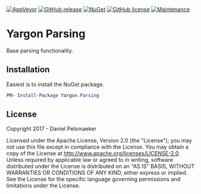 [![AppVeyor](https://img.shields.io/appveyor/ci/Virtlink/yargon-parsing/master.svg)](https://ci.appveyor.com/project/Virtlink/yargon-parsing)
[![GitHub release](https://img.shields.io/github/release/Cyberlect/yargon-parsing.svg)](https://github.com/Cyberlect/yargon-parsing/releases)
[![NuGet](https://img.shields.io/nuget/v/Yargon.Parsing.svg)](https://www.nuget.org/packages/Yargon.Parsing/)
[![GitHub license](https://img.shields.io/github/license/Cyberlect/yargon-parsing.svg)](http://www.apache.org/licenses/LICENSE-2.0)
[![Maintenance](https://img.shields.io/maintenance/yes/2017.svg)](https://github.com/Cyberlect/yargon-parsing/commits/master)

# Yargon Parsing
Base parsing functionality.

## Installation
Easiest is to install the NuGet package.

```PowerShell
PM> Install-Package Yargon.Parsing
```

## License
Copyright 2017 - Daniel Pelsmaeker

Licensed under the Apache License, Version 2.0 (the "License"); you may not use this file except in compliance with the License. You may obtain a copy of the License at <http://www.apache.org/licenses/LICENSE-2.0>. Unless required by applicable law or agreed to in writing, software distributed under the License is distributed on an "AS IS" BASIS, WITHOUT WARRANTIES OR CONDITIONS OF ANY KIND, either express or implied. See the License for the specific language governing permissions and limitations under the License.
